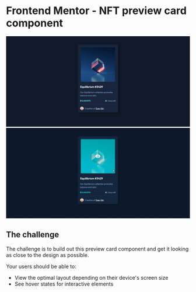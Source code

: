# Frontend Mentor - NFT preview card component

![withouthover](./design/nohover.png)
![withhover](./design/hover.png)

## The challenge

The challenge is to build out this preview card component and get it looking as close to the design as possible.

Your users should be able to:

- View the optimal layout depending on their device's screen size
- See hover states for interactive elements